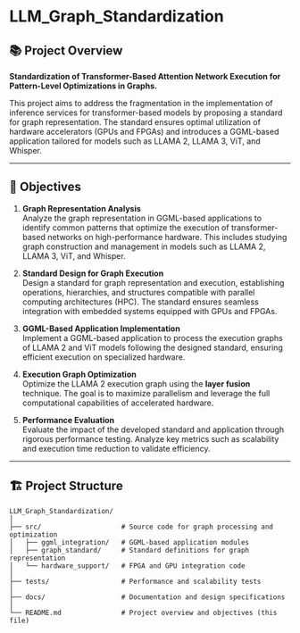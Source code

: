 # LLM_Graph_Standardization

## 📚 Project Overview

**Standardization of Transformer-Based Attention Network Execution for Pattern-Level Optimizations in Graphs.**  

This project aims to address the fragmentation in the implementation of inference services for transformer-based models by proposing a standard for graph representation. The standard ensures optimal utilization of hardware accelerators (GPUs and FPGAs) and introduces a GGML-based application tailored for models such as LLAMA 2, LLAMA 3, ViT, and Whisper.

---

## 🎯 Objectives

1. **Graph Representation Analysis**  
   Analyze the graph representation in GGML-based applications to identify common patterns that optimize the execution of transformer-based networks on high-performance hardware. This includes studying graph construction and management in models such as LLAMA 2, LLAMA 3, ViT, and Whisper.

2. **Standard Design for Graph Execution**  
   Design a standard for graph representation and execution, establishing operations, hierarchies, and structures compatible with parallel computing architectures (HPC). The standard ensures seamless integration with embedded systems equipped with GPUs and FPGAs.

3. **GGML-Based Application Implementation**  
   Implement a GGML-based application to process the execution graphs of LLAMA 2 and ViT models following the designed standard, ensuring efficient execution on specialized hardware.

4. **Execution Graph Optimization**  
   Optimize the LLAMA 2 execution graph using the **layer fusion** technique. The goal is to maximize parallelism and leverage the full computational capabilities of accelerated hardware.

5. **Performance Evaluation**  
   Evaluate the impact of the developed standard and application through rigorous performance testing. Analyze key metrics such as scalability and execution time reduction to validate efficiency.

---

## 🏗️ Project Structure

```plaintext
LLM_Graph_Standardization/
│
├── src/                    # Source code for graph processing and optimization
│   ├── ggml_integration/   # GGML-based application modules
│   ├── graph_standard/     # Standard definitions for graph representation
│   └── hardware_support/   # FPGA and GPU integration code
│
├── tests/                  # Performance and scalability tests
│
├── docs/                   # Documentation and design specifications
│
└── README.md               # Project overview and objectives (this file)
